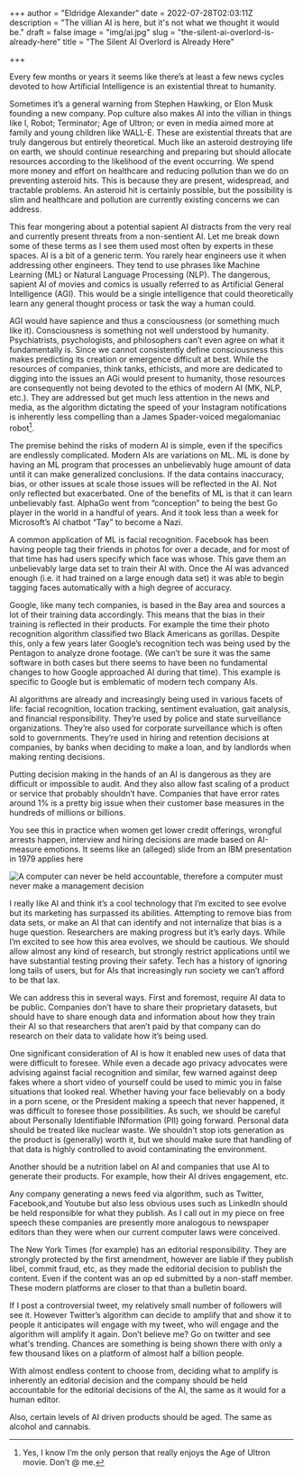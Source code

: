 +++
author = "Eldridge Alexander"
date = 2022-07-28T02:03:11Z
description = "The villian AI is here, but it's not what we thought it would be."
draft = false
image = "img/ai.jpg"
slug = "the-silent-ai-overlord-is-already-here"
title = "The Silent AI Overlord is Already Here"

+++

Every few months or years it seems like there’s at least a few news cycles devoted to how Artificial Intelligence is an existential threat to humanity.

Sometimes it’s a general warning from Stephen Hawking, or Elon Musk founding a new company. Pop culture also makes AI into the villian in things like I, Robot; Terminator; Age of Ultron; or even in media aimed more at family and young children like WALL-E. These are existential threats that are truly dangerous but entirely theoretical. Much like an asteroid destroying life on earth, we should continue researching and preparing but should allocate resources according to the likelihood of the event occurring. We spend more money and effort on healthcare and reducing pollution than we do on preventing asteroid hits. This is because they are present, widespread, and tractable problems. An asteroid hit is certainly possible, but the possibility is slim and healthcare and pollution are currently existing concerns we can address.

This fear mongering about a potential sapient AI distracts from the very real and currently present threats from a non-sentient AI. Let me break down some of these terms as I see them used most often by experts in these spaces. AI is a bit of a generic term. You rarely hear engineers use it when addressing other engineers. They tend to use phrases like Machine Learning (ML) or Natural Language Processing (NLP). The dangerous, sapient AI of movies and comics is usually referred to as Artificial General Intelligence (AGI). This would be a single intelligence that could theoretically learn any general thought process or task the way a human could. 

AGI would have sapience and thus a consciousness (or something much like it). Consciousness is something not well understood by humanity. Psychiatrists, psychologists, and philosophers can’t even agree on what it fundamentally is. Since we cannot consistently define consciousness this makes predicting its creation or emergence difficult at best. While the resources of companies, think tanks, ethicists, and more are dedicated to digging into the issues an AGi would present to humanity, those resources are consequently not being devoted to the ethics of modern AI (MK, NLP, etc.). They are addressed but get much less attention in the news and media, as the algorithm dictating the speed of your Instagram notifications is inherently less compelling than a James Spader-voiced megalomaniac robot[^1].

[^1]: Yes, I know I’m the only person that really enjoys the Age of Ultron movie. Don’t @ me.


The premise behind the risks of modern AI is simple, even if the specifics are endlessly complicated. Modern AIs are variations on ML. ML is done by having an ML program that processes an unbelievably huge amount of data until it can make generalized conclusions. If the data contains inaccuracy, bias, or other issues at scale those issues will be reflected in the AI. Not only reflected but exacerbated. One of the benefits of ML is that it can learn unbelievably  fast. AlphaGo went from “conception” to being the best Go player in the world in a handful of years. And it took less than a week for Microsoft’s AI chatbot “Tay” to become a Nazi.

A common application of ML is facial recognition. Facebook has been having people tag their friends in photos for over a decade, and for most of that time has had users specify which face was whose. This gave them an unbelievably large data set to train their AI with. Once the AI was advanced enough (i.e. it had trained on a large enough data set) it was able to begin tagging faces automatically with a high degree of accuracy. 

Google, like many tech companies, is based in the Bay area and sources a lot of their training data accordingly. This means that the bias in their training is reflected in their products. For example the time their photo recognition algorithm classified two Black Americans as gorillas. Despite this, only a few years later Google’s recognition tech was being used by the Pentagon to analyze drone footage. (We can’t be sure it was the same software in both cases but there seems to have been no fundamental changes to how Google approached AI during that time). This example is specific to Google but is emblematic of modern tech company AIs.

AI algorithms are already and increasingly being used in various facets of life: facial recognition, location tracking, sentiment evaluation, gait analysis, and financial responsibility. They’re used by police and state surveillance organizations. They’re also used for corporate surveillance  which is often sold to governments. They’re used in hiring and retention decisions at companies, by banks when deciding to make a loan, and by landlords when making renting decisions.

Putting decision making in the hands of an AI is dangerous as they are difficult or impossible to audit. And they also allow fast scaling of a product or service that probably shouldn’t have. Companies that have error rates around 1% is a pretty big issue when their customer base measures in the hundreds of millions or billions.

You see this in practice when women get lower credit offerings, wrongful arrests happen, interview and hiring decisions are made based on AI-measure emotions. It seems like an (alleged) slide from an IBM presentation in 1979 applies here

![A computer can never be held accountable, therefore a computer must never make a management decision](img/ibm-accountable.png "San Juan Mountains")

I really like AI and think it’s a cool technology that I’m excited to see evolve but its marketing has surpassed its abilities. Attempting to remove bias from data sets, or make an AI that can identify and not internalize that bias is a huge question. Researchers are making progress but it’s early days. While I’m excited to see how this area evolves, we should be cautious. We should allow almost any kind of research, but strongly restrict applications until we have substantial testing proving their safety. Tech has a history of ignoring long tails of users, but for AIs that increasingly run society we can’t afford to be that lax.

We can address this in several ways. First and foremost, require AI data to be public. Companies don’t have to share their proprietary datasets, but should have to share enough data and information about how they train their AI so that researchers that aren’t paid by that company can do research on their data to validate how it’s being used. 

One significant consideration of AI is how it enabled new uses of data that were difficult to foresee. While even a decade ago privacy advocates were advising against facial recognition and similar, few warned against deep fakes where a short video of yourself could be used to mimic you in false situations that looked real. Whether having your face believably on a body in a porn scene, or the President making a speech that never happened, it was difficult to foresee those possibilities. As such, we should be careful about Personally Identifiable INformation (PII) going forward. Personal data should be treated like nuclear waste. We shouldn't stop iots generation as the product is (generally) worth it, but we should make sure that handling of that data is highly controlled to avoid contaminating the environment. 

Another should be a nutrition label on AI and companies that use AI to generate their products. For example, how their AI drives engagement, etc.

Any company generating a news feed via algorithm, such as Twitter, Facebook,and Youtube but also less obvious uses such as LinkedIn should be held responsible for what they publish. As I call out in my piece on free speech these companies are presently more analogous to newspaper editors than they were when our current computer laws were conceived. 

The New York Times (for example) has an editorial responsibility. They are strongly protected by the first amendment, however are liable if they publish libel, commit fraud, etc, as they made the editorial decision to publish the content. Even if the content was an op ed submitted by a non-staff member. These modern platforms are closer to that than a bulletin board.

If I post a controversial tweet, my relatively small number of followers will see it. However Twitter’s algorithm can decide to amplify that and show it to people it anticipates will engage with my tweet, who will engage and the algorithm will amplify it again. Don’t believe me? Go on twitter and see what's trending. Chances are something is being shown there with only a few thousand likes on a platform of almost half a billion people.

With almost endless content to choose from, deciding what to amplify is inherently an editorial decision and the company should be held accountable for the editorial decisions of the AI, the same as it would for a human editor.

Also, certain levels of AI driven products should be aged. The same as alcohol and cannabis.  


